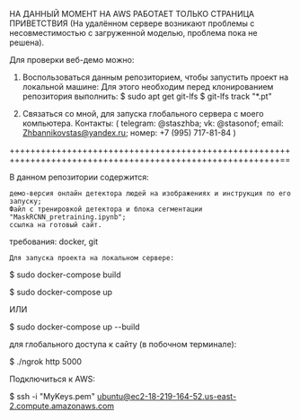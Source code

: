 НА ДАННЫЙ МОМЕНТ НА AWS РАБОТАЕТ ТОЛЬКО СТРАНИЦА ПРИВЕТСТВИЯ (На удалённом сервере возникают проблемы с несовместимостью с загруженной моделью, проблема пока не решена).

Для проверки веб-демо можно:

1) Воспользоваться данным репозиторием, чтобы запустить проект на локальной машине:
Для этого необходим перед клонированием репозитория выполнить:
$ sudo apt get git-lfs
$ git-lfs track "*.pt"

2) Связаться со мной, для запуска глобального сервера с моего компьютера.
                Контакты:
                        ( telegram: @staszhba;
                         vk: @stasonof;
                         email: Zhbannikovstas@yandex.ru;
                         номер: +7 (995) 717-81-84
                         )
      
                         
                     
++++++++++++++++++++++++++++++++++++++++++++++++++++++++++++++++++++++++++++++++++++++++++++++++++++++++++==

В данном репозитории содержится:

    демо-версия онлайн детектора людей на изображениях и инструкция по его запуску;
    Файл с тренировкой детектора и блока сегментации "MaskRCNN_pretraining.ipynb";
    ссылка на готовый сайт.

требования: docker, git

    Для запуска проекта на локальном сервере:

$ sudo docker-compose build

$ sudo docker-compose up

ИЛИ

$ sudo docker-compose up --build

для глобального доступа к сайту (в побочном терминале):

$ ./ngrok http 5000

Подключиться к AWS:

$ ssh -i "MyKeys.pem" ubuntu@ec2-18-219-164-52.us-east-2.compute.amazonaws.com
